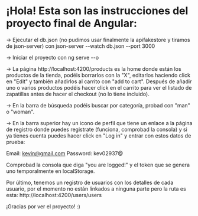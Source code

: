 # ¡Hola! Esta son las instrucciones del proyecto final de Angular:

-> Ejecutar el db.json (no pudimos usar finalmente la apifakestore y tiramos de json-server) con json-server --watch db.json --port 3000

-> Iniciar el proyecto con ng serve --o

-> La página http://localhost:4200/products es la home donde están los productos de la tienda, podéis borrarlos con la "X", editarlos haciendo click en "Edit" y también añadirlos al carrito con "add to cart". Después de añadir uno o varios productos podéis hacer click en el carrito para ver el listado de zapatillas antes de hacer el checkout (no lo tiene incluido).

-> En la barra de búsqueda podéis buscar por categoría, probad con "man" o "woman".

-> En la barra superior hay un icono de perfil que tiene un enlace a la página de registro donde puedes registrate (funciona, comprobad la consola) y si ya tienes cuenta puedes hacer click en "Log in" y entrar con estos datos de prueba:

Email: kevin@gmail.com
Password: kev02937@

Comprobad la consola que diga "you are logged!" y el token que se genera uno temporalmente en localStorage.

Por último, tenemos un registro de usuarios con los detalles de cada usuario, por el momento no están linkados a ninguna parte pero la ruta es esta:
http://localhost:4200/users/users

¡Gracias por ver el proyecto! :)